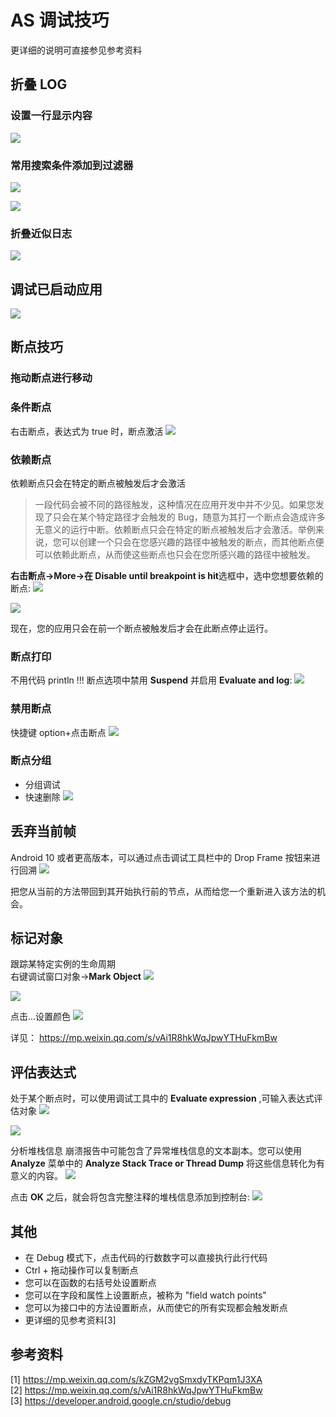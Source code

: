 # AS 调试技巧

更详细的说明可直接参见参考资料

## 折叠 LOG

### 设置一行显示内容

![](../../../image/技术总结/AS-debug/AS-debug1.png)

### 常用搜索条件添加到过滤器

![](../../../image/技术总结/AS-debug/AS-debug2.png)

![](../../../image/技术总结/AS-debug/AS-debug3.png)

### 折叠近似日志

![](../../../image/技术总结/AS-debug/AS-debug4.png)

## 调试已启动应用

![](../../../image/技术总结/AS-debug/AS-debug5.png)

## 断点技巧

### 拖动断点进行移动

### 条件断点

右击断点，表达式为 true 时，断点激活
![](../../../image/技术总结/AS-debug/AS-debug6.png)

### 依赖断点

依赖断点只会在特定的断点被触发后才会激活

> 一段代码会被不同的路径触发，这种情况在应用开发中并不少见。如果您发现了只会在某个特定路径才会触发的 Bug，随意为其打一个断点会造成许多无意义的运行中断。依赖断点只会在特定的断点被触发后才会激活。举例来说，您可以创建一个只会在您感兴趣的路径中被触发的断点，而其他断点便可以依赖此断点，从而使这些断点也只会在您所感兴趣的路径中被触发。

**右击断点->More->在 Disable until breakpoint is hit**选框中，选中您想要依赖的断点:
![](../../../image/技术总结/AS-debug/AS-debug7.png)

![](../../../image/技术总结/AS-debug/AS-debug8.png)

现在，您的应用只会在前一个断点被触发后才会在此断点停止运行。

### 断点打印

不用代码 println !!!
断点选项中禁用 **Suspend** 并启用 **Evaluate and log**:
![](../../../image/技术总结/AS-debug/AS-debug9.png)

### 禁用断点

快捷键 option+点击断点
![](../../../image/技术总结/AS-debug/AS-debug10.png)

### 断点分组

- 分组调试
- 快速删除
  ![](../../../image/技术总结/AS-debug/AS-debug11.png)

## 丢弃当前帧

Android 10 或者更高版本，可以通过点击调试工具栏中的 Drop Frame 按钮来进行回溯
![](../../../image/技术总结/AS-debug/AS-debug12.png)

把您从当前的方法带回到其开始执行前的节点，从而给您一个重新进入该方法的机会。

## 标记对象

跟踪某特定实例的生命周期  
右键调试窗口对象->**Mark Object**
![](../../../image/技术总结/AS-debug/AS-debug13.png)

![](../../../image/技术总结/AS-debug/AS-debug14.png)

点击...设置颜色
![](../../../image/技术总结/AS-debug/AS-debug15.png)

详见： https://mp.weixin.qq.com/s/vAi1R8hkWqJpwYTHuFkmBw

## 评估表达式

处于某个断点时，可以使用调试工具中的 **Evaluate expression** ,可输入表达式评估对象
![](../../../image/技术总结/AS-debug/AS-debug16.png)

![](../../../image/技术总结/AS-debug/AS-debug17.png)

分析堆栈信息
崩溃报告中可能包含了异常堆栈信息的文本副本。您可以使用 **Analyze** 菜单中的 **Analyze Stack Trace or Thread Dump** 将这些信息转化为有意义的内容。
![](../../../image/技术总结/AS-debug/AS-debug18.png)

点击 **OK** 之后，就会将包含完整注释的堆栈信息添加到控制台:
![](../../../image/技术总结/AS-debug/AS-debug19.png)

## 其他

- 在 Debug 模式下，点击代码的行数数字可以直接执行此行代码
- Ctrl + 拖动操作可以复制断点
- 您可以在函数的右括号处设置断点
- 您可以在字段和属性上设置断点，被称为 "field watch points"
- 您可以为接口中的方法设置断点，从而使它的所有实现都会触发断点
- 更详细的见参考资料[3]

## 参考资料

[1] https://mp.weixin.qq.com/s/kZGM2vgSmxdyTKPqm1J3XA  
[2] https://mp.weixin.qq.com/s/vAi1R8hkWqJpwYTHuFkmBw  
[3] https://developer.android.google.cn/studio/debug  
